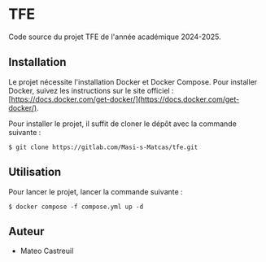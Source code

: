 # TFE

Code source du projet TFE de l'année académique 2024-2025.

## Installation

Le projet nécessite l'installation Docker et Docker Compose. Pour installer Docker, suivez les instructions sur le site officiel : [https://docs.docker.com/get-docker/](https://docs.docker.com/get-docker/).


Pour installer le projet, il suffit de cloner le dépôt avec la commande suivante :

```console
$ git clone https://gitlab.com/Masi-s-Matcas/tfe.git
```

## Utilisation

Pour lancer le projet, lancer la commande suivante :

```console
$ docker compose -f compose.yml up -d
```

## Auteur

- Mateo Castreuil

